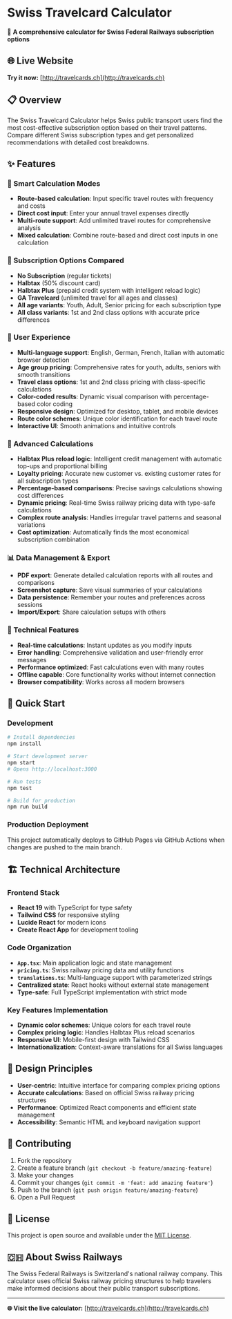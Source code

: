 # Swiss Travelcard Calculator

🚆 **A comprehensive calculator for Swiss Federal Railways subscription options**

## 🌐 Live Website
**Try it now:** [http://travelcards.ch](http://travelcards.ch)

## 📋 Overview

The Swiss Travelcard Calculator helps Swiss public transport users find the most cost-effective subscription option based on their travel patterns. Compare different Swiss subscription types and get personalized recommendations with detailed cost breakdowns.

## ✨ Features

### 🎯 Smart Calculation Modes
- **Route-based calculation**: Input specific travel routes with frequency and costs
- **Direct cost input**: Enter your annual travel expenses directly
- **Multi-route support**: Add unlimited travel routes for comprehensive analysis
- **Mixed calculation**: Combine route-based and direct cost inputs in one calculation

### 🎫 Subscription Options Compared
- **No Subscription** (regular tickets)
- **Halbtax** (50% discount card)
- **Halbtax Plus** (prepaid credit system with intelligent reload logic)
- **GA Travelcard** (unlimited travel for all ages and classes)
- **All age variants**: Youth, Adult, Senior pricing for each subscription type
- **All class variants**: 1st and 2nd class options with accurate price differences

### 🎨 User Experience
- **Multi-language support**: English, German, French, Italian with automatic browser detection
- **Age group pricing**: Comprehensive rates for youth, adults, seniors with smooth transitions
- **Travel class options**: 1st and 2nd class pricing with class-specific calculations
- **Color-coded results**: Dynamic visual comparison with percentage-based color coding
- **Responsive design**: Optimized for desktop, tablet, and mobile devices
- **Route color schemes**: Unique color identification for each travel route
- **Interactive UI**: Smooth animations and intuitive controls

### 🧮 Advanced Calculations
- **Halbtax Plus reload logic**: Intelligent credit management with automatic top-ups and proportional billing
- **Loyalty pricing**: Accurate new customer vs. existing customer rates for all subscription types
- **Percentage-based comparisons**: Precise savings calculations showing cost differences
- **Dynamic pricing**: Real-time Swiss railway pricing data with type-safe calculations
- **Complex route analysis**: Handles irregular travel patterns and seasonal variations
- **Cost optimization**: Automatically finds the most economical subscription combination

### 📊 Data Management & Export
- **PDF export**: Generate detailed calculation reports with all routes and comparisons
- **Screenshot capture**: Save visual summaries of your calculations
- **Data persistence**: Remember your routes and preferences across sessions
- **Import/Export**: Share calculation setups with others

### 🔧 Technical Features
- **Real-time calculations**: Instant updates as you modify inputs
- **Error handling**: Comprehensive validation and user-friendly error messages
- **Performance optimized**: Fast calculations even with many routes
- **Offline capable**: Core functionality works without internet connection
- **Browser compatibility**: Works across all modern browsers

## 🚀 Quick Start

### Development
```bash
# Install dependencies
npm install

# Start development server
npm start
# Opens http://localhost:3000

# Run tests
npm test

# Build for production
npm run build
```

### Production Deployment
This project automatically deploys to GitHub Pages via GitHub Actions when changes are pushed to the main branch.

## 🏗️ Technical Architecture

### Frontend Stack
- **React 19** with TypeScript for type safety
- **Tailwind CSS** for responsive styling
- **Lucide React** for modern icons
- **Create React App** for development tooling

### Code Organization
- **`App.tsx`**: Main application logic and state management
- **`pricing.ts`**: Swiss railway pricing data and utility functions
- **`translations.ts`**: Multi-language support with parameterized strings
- **Centralized state**: React hooks without external state management
- **Type-safe**: Full TypeScript implementation with strict mode

### Key Features Implementation
- **Dynamic color schemes**: Unique colors for each travel route
- **Complex pricing logic**: Handles Halbtax Plus reload scenarios
- **Responsive UI**: Mobile-first design with Tailwind CSS
- **Internationalization**: Context-aware translations for all Swiss languages

## 🎨 Design Principles

- **User-centric**: Intuitive interface for comparing complex pricing options
- **Accurate calculations**: Based on official Swiss railway pricing structures
- **Performance**: Optimized React components and efficient state management
- **Accessibility**: Semantic HTML and keyboard navigation support

## 🤝 Contributing

1. Fork the repository
2. Create a feature branch (`git checkout -b feature/amazing-feature`)
3. Make your changes
4. Commit your changes (`git commit -m 'feat: add amazing feature'`)
5. Push to the branch (`git push origin feature/amazing-feature`)
6. Open a Pull Request

## 📝 License

This project is open source and available under the [MIT License](LICENSE).

## 🇨🇭 About Swiss Railways

The Swiss Federal Railways is Switzerland's national railway company. This calculator uses official Swiss railway pricing structures to help travelers make informed decisions about their public transport subscriptions.

---

**🌐 Visit the live calculator:** [http://travelcards.ch](http://travelcards.ch)